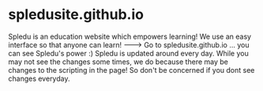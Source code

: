 # spledusite.github.io
Spledu is an education website which empowers learning! We use an easy interface so that anyone can learn!
---> Go to spledusite.github.io   ... you can see Spledu's power :) Spledu is updated around every day. While you may not see the changes some times, we do because there may be changes to the scripting in the page! So don't be concerned if you dont see changes everyday.
